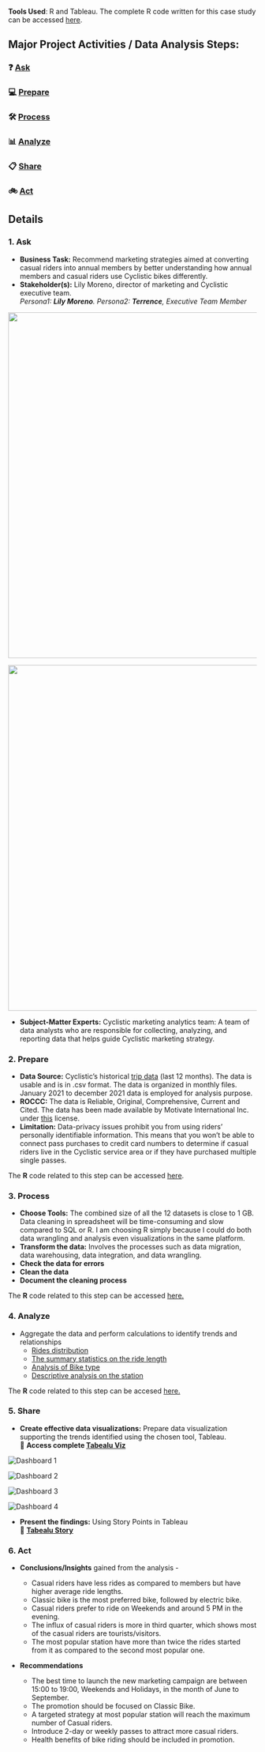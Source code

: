 **Tools Used**: R and Tableau.
The complete R code written for this case study can be accessed [here](https://github.com/akgupta10/Google-Certification-Capstone-Project/blob/4e8d60e67df0b7d4b099120f0882ed4854f89224/R-code.md).

## Major Project Activities / Data Analysis Steps:

###  ❓ [Ask](#1-ask)
### 💻 [Prepare](#2-prepare)
### 🛠  [Process](#3-process)
### 📊 [Analyze](#4-analyze)
### 📋 [Share](#5-share)
### 🚲 [Act](#6-act)

## Details
### 1. Ask
- **Business Task:** Recommend marketing strategies aimed at converting casual riders into annual members by better understanding how annual members and casual riders use Cyclistic bikes differently.
- **Stakeholder(s):** Lily Moreno, director of marketing and Cyclistic executive team.
<br> *Persona1: **Lily Moreno**. Persona2: **Terrence**, Executive Team Member*  
<img src="https://user-images.githubusercontent.com/98569224/172294266-52845b66-ee85-4f2b-8d20-e3ee431d722a.jpg" width="900" height="700">  

<img src="https://user-images.githubusercontent.com/98569224/172295342-255c862f-c63a-4957-a871-00f8bf95b439.jpg" width="900" height="700"> <br>  
- **Subject-Matter Experts:** Cyclistic marketing analytics team: A team of data analysts who are responsible for collecting, analyzing, and reporting data that helps guide Cyclistic marketing strategy.

### 2. Prepare
- **Data Source:** Cyclistic’s historical [trip data](https://divvy-tripdata.s3.amazonaws.com/index.html) (last 12 months). The data is usable and is in .csv format.
The data is organized in monthly files. January 2021 to december 2021 data is employed for analysis purpose.
- **ROCCC:** The data is Reliable, Original, Comprehensive, Current and Cited. The data has been made available by Motivate International Inc. under [this](https://www.divvybikes.com/data-license-agreement) license.
- **Limitation:** Data-privacy issues prohibit you from using riders’ personally identifiable information. This means that you won’t be able to connect pass purchases to credit card numbers to determine if casual riders live in the Cyclistic service area or if they have purchased multiple single passes. 
 
The **R** code related to this step can be accessed [here](https://github.com/akgupta10/Google-Certification-Capstone-Project/blob/main/R-code.md#step-1-collect-data).

### 3. Process
- **Choose Tools:** The combined size of all the 12 datasets is close to 1 GB. Data cleaning in spreadsheet will be time-consuming and slow compared to SQL or R. I am choosing R simply because I could do both data wrangling and analysis even visualizations in the same platform.
- **Transform the data:** Involves the processes such as data migration, data warehousing, data integration, and data wrangling.
- **Check the data for errors** 
- **Clean the data**
- **Document the cleaning process** <br>  

The **R** code related to this step can be accessed [here.](https://github.com/akgupta10/Google-Certification-Capstone-Project/blob/main/R-code.md#step-2-clean-up-and-add-data-to-prepare-for-analysis)  

### 4. Analyze
- Aggregate the data and perform calculations to identify trends and relationships
  - [Rides distribution](https://github.com/akgupta10/Google-Certification-Capstone-Project/blob/main/R-code.md#1-rides-distribution)
  - [The summary statistics on the ride length](https://github.com/akgupta10/Google-Certification-Capstone-Project/blob/main/R-code.md#2-the-summary-statistics-on-the-ride-length)
  - [Analysis of Bike type](https://github.com/akgupta10/Google-Certification-Capstone-Project/blob/main/R-code.md#3-analysis-of-bike-type)
  - [Descriptive analysis on the station](https://github.com/akgupta10/Google-Certification-Capstone-Project/blob/main/R-code.md#4-descriptive-analysis-on-the-station)

The **R** code related to this step can be accesed [here.](https://github.com/akgupta10/Google-Certification-Capstone-Project/blob/main/R-code.md#step-3-conduct-descriptive-analysis)

### 5. Share
- **Create effective data visualizations:** Prepare data visualization supporting the trends identified using the chosen tool, Tableau.  
🎨 **Access complete [Tabealu Viz](https://public.tableau.com/views/CapstoneProjectViz/Dashboard2?:language=en-US&:display_count=n&:origin=viz_share_link)**    

![Dashboard 1](https://user-images.githubusercontent.com/98569224/172636138-1858afef-2ced-411a-aa02-e56d726c7da7.jpg)

![Dashboard 2](https://user-images.githubusercontent.com/98569224/172636534-f2087131-4f71-433a-b7ef-748e34a5f1b0.jpg)

![Dashboard 3](https://user-images.githubusercontent.com/98569224/172636565-eb84b273-04ce-4e8e-90d4-def02e84d1c5.jpg)

![Dashboard 4](https://user-images.githubusercontent.com/98569224/172636601-264e4408-fd8a-4ef3-8f65-2b7f1c310ef6.jpg)

- **Present the findings:** Using Story Points in Tableau  
🎨 **[Tabealu Story](https://public.tableau.com/views/CyclisticBikes-CaseStudy/CaseStory?:language=en-US&:display_count=n&:origin=viz_share_link)**  

### 6. Act
- **Conclusions/Insights** gained from the analysis - 
  - Casual riders have less rides as compared to members but have higher average ride lengths.
  - Classic bike is the most preferred bike, followed by electric bike.
  - Casual riders prefer to ride on Weekends and around 5 PM in the evening.
  - The influx of casual riders is more in third quarter, which shows most of the casual riders are tourists/visitors.
  - The most popular station have more than twice the rides started from it as compared to the second most popular one.
  
- **Recommendations**
  - The best time to launch the new marketing campaign are between 15:00 to 19:00, Weekends and Holidays, in the month of June to September. 
  - The promotion should be focused on Classic Bike. 
  - A targeted strategy at most popular station will reach the maximum number of Casual riders.
  - Introduce 2-day or weekly passes to attract more casual riders.
  - Health benefits of bike riding should be included in promotion.


